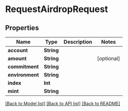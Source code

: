 # RequestAirdropRequest

## Properties
Name | Type | Description | Notes
------------ | ------------- | ------------- | -------------
**account** | **String** |  | 
**amount** | **String** |  | [optional] 
**commitment** | **String** |  | 
**environment** | **String** |  | 
**index** | **Int** |  | 
**mint** | **String** |  | 

[[Back to Model list]](../README.md#documentation-for-models) [[Back to API list]](../README.md#documentation-for-api-endpoints) [[Back to README]](../README.md)


